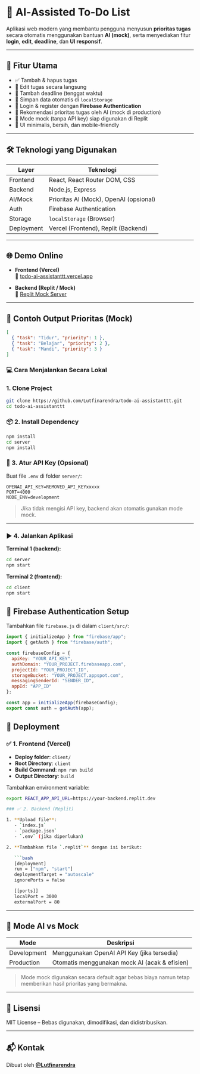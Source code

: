 # 🧠 AI‑Assisted To‑Do List

Aplikasi web modern yang membantu pengguna menyusun **prioritas tugas** secara otomatis menggunakan bantuan **AI (mock)**, serta menyediakan fitur **login**, **edit**, **deadline**, dan **UI responsif**.

---

## 🚀 Fitur Utama

- ✅ Tambah & hapus tugas
- 📝 Edit tugas secara langsung
- 📅 Tambah deadline (tenggat waktu)
- 💾 Simpan data otomatis di `localStorage`
- 🔐 Login & register dengan **Firebase Authentication**
- 🧠 Rekomendasi prioritas tugas oleh AI (mock di production)
- 🔁 Mode mock (tanpa API key) siap digunakan di Replit
- 🌈 UI minimalis, bersih, dan mobile-friendly

---

## 🛠️ Teknologi yang Digunakan

| Layer       | Teknologi                               |
|-------------|-----------------------------------------|
| Frontend    | React, React Router DOM, CSS            |
| Backend     | Node.js, Express                        |
| AI/Mock     | Prioritas AI (Mock), OpenAI (opsional)  |
| Auth        | Firebase Authentication                 |
| Storage     | `localStorage` (Browser)                |
| Deployment  | Vercel (Frontend), Replit (Backend)     |

---

## 🌐 Demo Online

- **Frontend (Vercel)**  
  🔗 [todo-ai-assistanttt.vercel.app](https://todo-ai-assistanttt.vercel.app)

- **Backend (Replit / Mock)**  
  🔗 [Replit Mock Server](https://07716fe9-a80c-4b00-88db-9feb1aaa2040-00-2fcnl99pu1tk9.pike.replit.dev)

---

## 🧪 Contoh Output Prioritas (Mock)

```json
[
  { "task": "Tidur", "priority": 1 },
  { "task": "Belajar", "priority": 2 },
  { "task": "Mandi", "priority": 3 }
]
```
### 💻 Cara Menjalankan Secara Lokal

### 1. Clone Project
```bash
git clone https://github.com/Lutfinarendra/todo-ai-assistanttt.git
cd todo-ai-assistanttt
```

### 📦 2. Install Dependency

```bash
npm install
cd server
npm install
```

### 🔐 3. Atur API Key (Opsional)

Buat file `.env` di folder `server/`:

```
OPENAI_API_KEY=REMOVED_API_KEYxxxxx
PORT=4000
NODE_ENV=development
```

> Jika tidak mengisi API key, backend akan otomatis gunakan mode mock.

---

### ▶️ 4. Jalankan Aplikasi

**Terminal 1 (backend):**

```bash
cd server
npm start
```

**Terminal 2 (frontend):**

```bash
cd client
npm start
```

## 🔐 Firebase Authentication Setup

Tambahkan file `firebase.js` di dalam `client/src/`:

```js
import { initializeApp } from "firebase/app";
import { getAuth } from "firebase/auth";

const firebaseConfig = {
  apiKey: "YOUR_API_KEY",
  authDomain: "YOUR_PROJECT.firebaseapp.com",
  projectId: "YOUR_PROJECT_ID",
  storageBucket: "YOUR_PROJECT.appspot.com",
  messagingSenderId: "SENDER_ID",
  appId: "APP_ID"
};

const app = initializeApp(firebaseConfig);
export const auth = getAuth(app);

```

## 🚀 Deployment

### ✅ 1. Frontend (Vercel)
- **Deploy folder**: `client/`  
- **Root Directory**: `client`  
- **Build Command**: `npm run build`  
- **Output Directory**: `build`  

Tambahkan environment variable:

```bash
export REACT_APP_API_URL=https://your-backend.replit.dev

### ✅ 2. Backend (Replit)

1. **Upload file**:  
   - `index.js`
   - `package.json`
   - `.env` (jika diperlukan)

2. **Tambahkan file `.replit`** dengan isi berikut:

   ```bash
   [deployment]
   run = ["npm", "start"]
   deploymentTarget = "autoscale"
   ignorePorts = false

   [[ports]]
   localPort = 3000
   externalPort = 80
   ```

---

## 🤖 Mode AI vs Mock

| Mode        | Deskripsi                                      |
|-------------|-----------------------------------------------|
| Development | Menggunakan OpenAI API Key (jika tersedia)     |
| Production  | Otomatis menggunakan mock AI (acak & efisien)  |

> Mode mock digunakan secara default agar bebas biaya namun tetap memberikan hasil prioritas yang bermakna.

---

## 📄 Lisensi

MIT License – Bebas digunakan, dimodifikasi, dan didistribusikan.

---

## 📬 Kontak

Dibuat oleh **[@Lutfinarendra](https://github.com/Lutfinarendra)** 
